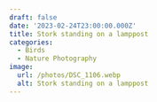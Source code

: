 ```yaml
---
draft: false
date: '2023-02-24T23:00:00.000Z'
title: Stork standing on a lamppost
categories:
  - Birds
  - Nature Photography
image:
  url: /photos/DSC_1106.webp
  alt: Stork standing on a lamppost
---
```


